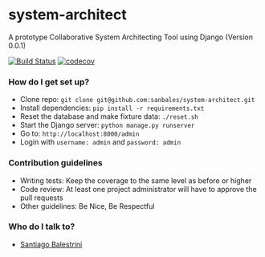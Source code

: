 # system-architect
A prototype Collaborative System Architecting Tool using Django (Version 0.0.1)

[![Build Status](https://travis-ci.org/sanbales/system-architect.svg?branch=master)](https://travis-ci.org/sanbales/system-architect)
[![codecov](https://codecov.io/gh/sanbales/system-architect/branch/master/graph/badge.svg)](https://codecov.io/gh/sanbales/system-architect)

### How do I get set up? ###

* Clone repo: `git clone git@github.com:sanbales/system-architect.git`
* Install dependencies: `pip install -r requirements.txt`
* Reset the database and make fixture data: `./reset.sh`
* Start the Django server: `python manage.py runserver`
* Go to: `http://localhost:8000/admin`
* Login with `username: admin` and `password: admin`

### Contribution guidelines ###

* Writing tests: Keep the coverage to the same level as before or higher
* Code review: At least one project administrator will have to approve the pull requests
* Other guidelines: Be Nice, Be Respectful

### Who do I talk to? ###

* [Santiago Balestrini](mailto://sanbales@gmail.com)